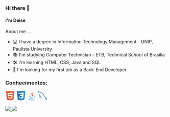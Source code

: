 ### Hi there 👋
#### I'm Deise

About me ...
- 💻 I have a degree in Information Technology Management - UNIP, Paulista University
- 📚 I'm studying Computer Technician - ETB, Technical School of Brasilia
- 🛠️ I'm learning HTML, CSS, Java and SQL
- 💼 I'm looking for my first job as a Back-End Developer



<h3 align="left">Conhecimentos:</h3><p align="left">

<a href="https://html.com/" target="_blank" rel="noreferrer"> <img src="https://github.com/devicons/devicon/blob/master/icons/html5/html5-original.svg" alt="html" width="30" height="30"/> </a>
<a href="https://www.css3.com/" target="_blank" rel="noreferrer"> <img src="https://github.com/devicons/devicon/blob/master/icons/css3/css3-original.svg" alt="css" width="30" height="30"/> </a>
<a href="https://www.java.com" target="_blank" rel="noreferrer"> <img src="https://raw.githubusercontent.com/devicons/devicon/master/icons/java/java-original.svg" alt="java" width="30" height="30"/> </a>
<a href="https://www.mysql.com/" target="_blank" rel="noreferrer"> <img src="https://github.com/devicons/devicon/blob/master/icons/mysql/mysql-original.svg" alt="mysql" width="30" height="30"/> </a>

<div align="left">
  <a href="https://github.com/deisesalless">
  <img height="180em" src="https://github-readme-stats.vercel.app/api?username=deisesalless&show_icons=true&theme=swift&include_all_commits=true&count_private=true"/>
    
  <img height="180em" src="https://github-readme-stats.vercel.app/api/top-langs/?username=deisesalless&layout=compact&langs_count=7&theme=swift"/>
</div>
